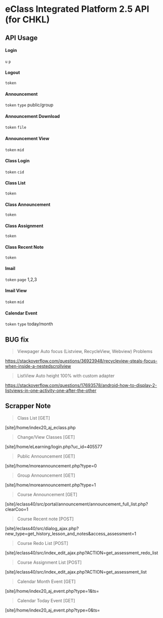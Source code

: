 # eClass Integrated Platform 2.5 API (for CHKL)

## API Usage

#### Login

`u` `p`

#### Logout

`token`

#### Announcement

`token` `type` public/group

#### Announcement Download

`token` `file`

#### Announcement View

`token` `mid`

#### Class Login

`token` `cid`

#### Class List

`token`

#### Class Announcement

`token`

#### Class Assignment

`token`

#### Class Recent Note

`token`

#### Imail

`token` `page` 1,2,3

#### Imail View

`token` `mid`

#### Calendar Event

`token` `type` today/month

## BUG fix

> Viewpager Auto focus (Listview, RecycleView, Webview) Problems

https://stackoverflow.com/questions/36923948/recycleview-steals-focus-when-inside-a-nestedscrollview

> ListView Auto height 100% with custom adapter

https://stackoverflow.com/questions/17693578/android-how-to-display-2-listviews-in-one-activity-one-after-the-other

## Scrapper Note

> Class List [GET]

[site]/home/index20_aj_eclass.php

> Change/View Classes [GET]

[site]/home/eLearning/login.php?uc_id=405577

> Public Announcement [GET]

[site]/home/moreannouncement.php?type=0

> Group Announcement [GET]

[site]/home/moreannouncement.php?type=1

> Course Announcement [GET]

[site]/eclass40/src/portal/announcement/announcement_full_list.php?clearCoo=1

> Course Recent note [POST]

[site]/eclass40/src/dialog_ajax.php?new_type=get_history_lesson_and_notes&access_assessment=1

> Course Redo List [POST]

[site]/eclass40/src/index_edit_ajax.php?ACTION=get_assessment_redo_list

> Course Assignment List [POST]

[site]/eclass40/src/index_edit_ajax.php?ACTION=get_assessment_list

> Calendar Month Event [GET]

[site]/home/index20_aj_event.php?type=1&ts=

> Calendar Today Event [GET]

[site]/home/index20_aj_event.php?type=0&ts=
